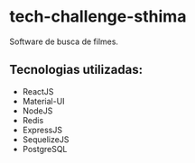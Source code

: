 # tech-challenge-sthima

Software de busca de filmes.

## Tecnologias utilizadas:

- ReactJS
- Material-UI
- NodeJS
- Redis
- ExpressJS
- SequelizeJS
- PostgreSQL
